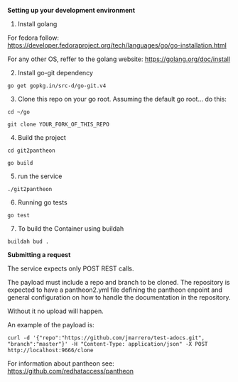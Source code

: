 **Setting up your development environment**

1. Install golang

For fedora follow:
https://developer.fedoraproject.org/tech/languages/go/go-installation.html

For any other OS, reffer to the golang website:
https://golang.org/doc/install


2. Install go-git dependency

```
go get gopkg.in/src-d/go-git.v4
```

3. Clone this repo on your go root. Assuming the default go root... do this:

```
cd ~/go
```

```
git clone YOUR_FORK_OF_THIS_REPO
```

4. Build the project

```
cd git2pantheon
```

```
go build
```

5. run the service

```
./git2pantheon
```

6. Running go tests

```
go test
```

7. To build the Container using buildah

```
buildah bud .
```

**Submitting a request**

The service expects only POST REST calls.

The payload must include a repo and branch to be cloned.
The repository is expected to have a pantheon2.yml file defining the pantheon enpoint and general configuration on how to handle the documentation in the repository. 

Without it no upload will happen.

An example of the payload is:

```
curl -d '{"repo":"https://github.com/jmarrero/test-adocs.git", "branch":"master"}' -H "Content-Type: application/json" -X POST http://localhost:9666/clone
```

For information about pantheon see: 
https://github.com/redhataccess/pantheon